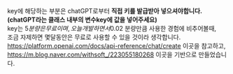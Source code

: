 key에 해당하는 부분은 chatGPT로부터 <b>직접 키를 발급받아 넣으셔야합니다. (chatGPT라는 클래스 내부의 변수key에 값을 넣어주세요)</b> <br>
key는 5$분량은 무료이며, 오늘 개발하면서 0.02$ 분량만큼 사용한 경험에 비추어볼때, <br>
조금 자제하면 몇달동안은 무료로 사용할 수 있을 것이라 생각합니다.<br>
https://platform.openai.com/docs/api-reference/chat/create 이곳을 참고하고, <br>
https://m.blog.naver.com/withsoft_/223055180268 이곳을 기반으로 만들었습니다. <br>
